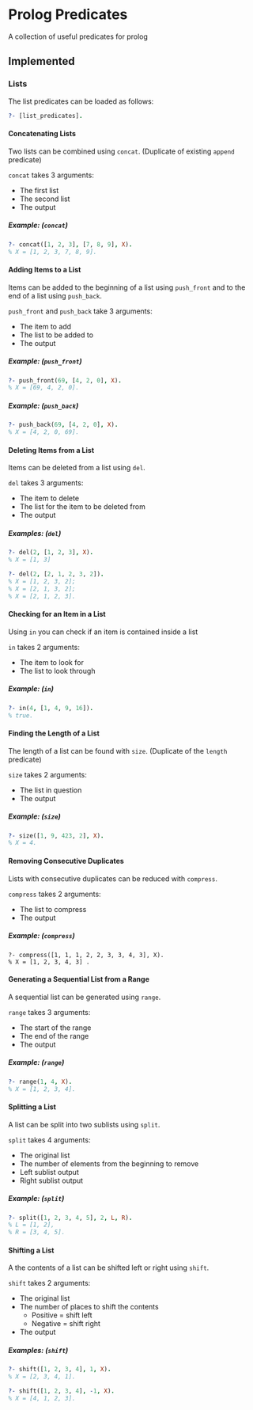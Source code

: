 # Prolog Predicates

A collection of useful predicates for prolog

## Implemented

### Lists

The list predicates can be loaded as follows:
```prolog
?- [list_predicates].
```

#### Concatenating Lists

Two lists can be combined using `concat`. (Duplicate of existing `append` predicate)

`concat` takes 3 arguments:
- The first list
- The second list
- The output

##### Example: (`concat`)
```prolog
?- concat([1, 2, 3], [7, 8, 9], X).
% X = [1, 2, 3, 7, 8, 9].
```

#### Adding Items to a List

Items can be added to the beginning of a list using `push_front` and to the end of a list using `push_back`.

`push_front` and `push_back` take 3 arguments:
- The item to add
- The list to be added to
- The output

##### Example: (`push_front`)
```prolog
?- push_front(69, [4, 2, 0], X).
% X = [69, 4, 2, 0].
```

##### Example: (`push_back`)
```prolog
?- push_back(69, [4, 2, 0], X).
% X = [4, 2, 0, 69].
```

#### Deleting Items from a List

Items can be deleted from a list using `del`.

`del` takes 3 arguments:
- The item to delete
- The list for the item to be deleted from
- The output

##### Examples: (`del`)
```prolog
?- del(2, [1, 2, 3], X).
% X = [1, 3]

?- del(2, [2, 1, 2, 3, 2]).
% X = [1, 2, 3, 2];
% X = [2, 1, 3, 2];
% X = [2, 1, 2, 3].
```

#### Checking for an Item in a List

Using `in` you can check if an item is contained inside a list

`in` takes 2 arguments:
- The item to look for
- The list to look through

##### Example: (`in`)
```prolog
?- in(4, [1, 4, 9, 16]).
% true.
```

#### Finding the Length of a List

The length of a list can be found with `size`. (Duplicate of the `length` predicate)

`size` takes 2 arguments:
- The list in question
- The output

##### Example: (`size`)
```prolog
?- size([1, 9, 423, 2], X).
% X = 4.
```

#### Removing Consecutive Duplicates

Lists with consecutive duplicates can be reduced with `compress`.

`compress` takes 2 arguments:
- The list to compress
- The output

##### Example: (`compress`)
```
?- compress([1, 1, 1, 2, 2, 3, 3, 4, 3], X).
% X = [1, 2, 3, 4, 3] .
```

#### Generating a Sequential List from a Range

A sequential list can be generated using `range`.

`range` takes 3 arguments:
- The start of the range
- The end of the range
- The output

##### Example: (`range`)
```prolog
?- range(1, 4, X).
% X = [1, 2, 3, 4].
```

#### Splitting a List

A list can be split into two sublists using `split`.

`split` takes 4 arguments:
- The original list
- The number of elements from the beginning to remove
- Left sublist output
- Right sublist output

##### Example: (`split`)
```prolog
?- split([1, 2, 3, 4, 5], 2, L, R).
% L = [1, 2],
% R = [3, 4, 5].
```

#### Shifting a List

A the contents of a list can be shifted left or right using `shift`.

`shift` takes 2 arguments:
- The original list
- The number of places to shift the contents
    - Positive = shift left
    - Negative = shift right
- The output

##### Examples: (`shift`)
```prolog
?- shift([1, 2, 3, 4], 1, X).
% X = [2, 3, 4, 1].

?- shift([1, 2, 3, 4], -1, X).
% X = [4, 1, 2, 3].
```
